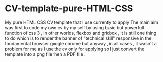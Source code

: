# CV-template-pure-HTML-CSS
My pure HTML CSS CV template that I use currently to apply 
The main aim was first to code my own cv by my self by using basic but powerfull function of css 3 , in other worlds, flexbox and gridbox , it is still one thing to do which is to render 
the banner of "technical skill" responsive in the fondamental browser google chrome but anyway , in all cases , it wasn't a problem for me as I use the cv only for applying so I just convert
the template into a png file then a PDF file .

